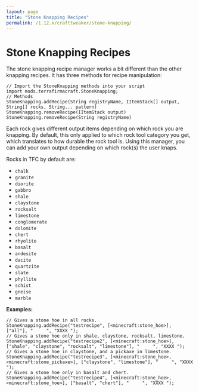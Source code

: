 ```yaml
---
layout: page
title: "Stone Knapping Recipes"
permalink: /1.12.x/crafttweaker/stone-knapping/
---
```


# Stone Knapping Recipes

The stone knapping recipe manager works a bit different than the other knapping recipes. It has three methods for recipe manipulation:

```zenscript
// Import the StoneKnapping methods into your script
import mods.terrafirmacraft.StoneKnapping;
// Methods
StoneKnapping.addRecipe(String registryName, IItemStack[] output, String[] rocks, String... pattern)
StoneKnapping.removeRecipe(IItemStack output)
StoneKnapping.removeRecipe(String registryName)
```

Each rock gives different output items depending on which rock you are knapping. By default, this only applied to which rock tool category you get, which translates to how durable the rock tool is. Using this manager, you can add your own output depending on which rock(s) the user knaps.

Rocks in TFC by default are:

* `chalk`
* `granite`
* `diorite`
* `gabbro`
* `shale`
* `claystone`
* `rocksalt`
* `limestone`
* `conglomerate`
* `dolomite`
* `chert`
* `rhyolite`
* `basalt`
* `andesite`
* `dacite`
* `quartzite`
* `slate`
* `phyllite`
* `schist`
* `gneise`
* `marble`

**Examples:**

```zenscript
// Gives a stone hoe in all rocks.
StoneKnapping.addRecipe("testrecipe", [<minecraft:stone_hoe>], ["all"], "     ", "XXXX ");
// Gives a stone hoe only in shale, claystone, rocksalt, limestone.
StoneKnapping.addRecipe("testrecipe2", [<minecraft:stone_hoe>], ["shale", "claystone", "rocksalt", "limestone"], "     ", "XXXX ");
// Gives a stone hoe in claystone, and a pickaxe in limestone.
StoneKnapping.addRecipe("testrecipe3", [<minecraft:stone_hoe>, <minecraft:stone_pickaxe>], ["claystone", "limestone"], "     ", "XXXX ");
// Gives a stone hoe only in basalt and chert.
StoneKnapping.addRecipe("testrecipe4", [<minecraft:stone_hoe>, <minecraft:stone_hoe>], ["basalt", "chert"], "     ", "XXXX ");
```
